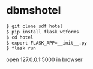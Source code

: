 # dbmshotel

```bash
$ git clone sdf hotel
$ pip install flask wtforms
$ cd hotel
$ export FLASK_APP=__init__.py
$ flask run
```

open 127.0.0.1:5000 in browser
